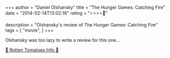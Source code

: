 +++
author = "Daniel Olshansky"
title = "The Hunger Games: Catching Fire"
date = "2014-02-14T13:02:16"
rating = "⭐⭐⭐⭐🌟"

description = "Olshansky's review of The Hunger Games: Catching Fire"
tags = [
    "movie",
]
+++


Olshansky was too lazy to write a review for this one...

[🍅 Rotten Tomatoes Info 🍅](https://www.rottentomatoes.com//m/the_hunger_games_catching_fire)